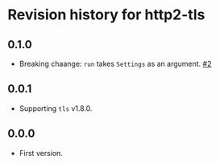 # Revision history for http2-tls

## 0.1.0

* Breaking chaange: `run` takes `Settings` as an argument.
  [#2](https://github.com/kazu-yamamoto/http2-tls/pull/2/)

## 0.0.1

* Supporting `tls` v1.8.0.

## 0.0.0

* First version.
